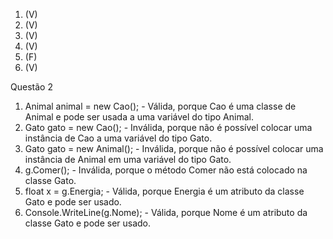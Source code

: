 1. (V)
2. (V)
3. (V)
4. (V)
5. (F)
6. (V)


Questão 2

1. Animal animal = new Cao(); - Válida, porque Cao é uma classe de Animal e pode ser usada a uma variável do tipo Animal.
2. Gato gato = new Cao(); - Inválida, porque não é possível colocar uma instância de Cao a uma variável do tipo Gato.
3. Gato gato = new Animal(); - Inválida, porque não é possível colocar uma instância de Animal em uma variável do tipo Gato.
4. g.Comer(); - Inválida, porque o método Comer não está colocado na classe Gato.
5. float x = g.Energia; - Válida, porque Energia é um atributo da classe Gato e pode ser usado.
6. Console.WriteLine(g.Nome); - Válida, porque Nome é um atributo da classe Gato e pode ser usado.
